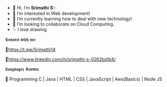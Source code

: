 - 👋 Hi, I’m 𝐒𝐫𝐢𝐦𝐚𝐭𝐡𝐢 𝐒✨
- 👀 I’m interested in Web development!
- 🌱 I’m currently learning how to deal with new technology!
- 💞️ I’m looking to collaborate on Cloud Computing.
- ✨ I love drawing

𝕮𝖔𝖓𝖓𝖊𝖈𝖙 𝖜𝖎𝖙𝖍 𝖒𝖊:

🔗https://t.me/Srimathi14

🔗https://www.linkedin.com/in/srimathi-s-0262ba1b4/

𝕷𝖆𝖓𝖌𝖚𝖆𝖌𝖊𝖘 𝕶𝖓𝖔𝖜𝖓:

🔖 Programming C | Java | HTML | CSS | JavaScript | Aws(Basics) | Node JS



<!---
SrimathiShan14/SrimathiShan14 is a ✨ special ✨ repository because its `README.md` (this file) appears on your GitHub profile.
You can click the Preview link to take a look at your changes.
--->
